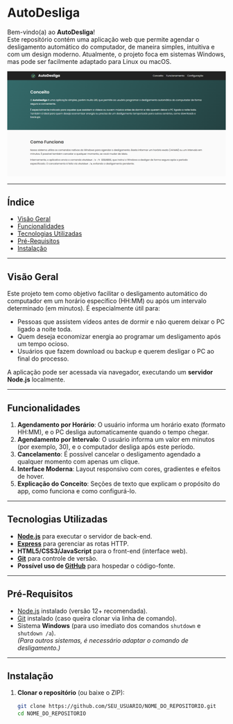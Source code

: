 # AutoDesliga

Bem-vindo(a) ao **AutoDesliga**!  
Este repositório contém uma aplicação web que permite agendar o desligamento automático do computador, de maneira simples, intuitiva e com um design moderno. Atualmente, o projeto foca em sistemas Windows, mas pode ser facilmente adaptado para Linux ou macOS.

![Captura de Tela da Aplicação](./public/imgs/AutoDesliga_preview.png)

---

## Índice

- [Visão Geral](#visão-geral)
- [Funcionalidades](#funcionalidades)
- [Tecnologias Utilizadas](#tecnologias-utilizadas)
- [Pré-Requisitos](#pré-requisitos)
- [Instalação](#instalação)

---

## Visão Geral

Este projeto tem como objetivo facilitar o desligamento automático do computador em um horário específico (HH:MM) ou após um intervalo determinado (em minutos). É especialmente útil para:

- Pessoas que assistem vídeos antes de dormir e não querem deixar o PC ligado a noite toda.
- Quem deseja economizar energia ao programar um desligamento após um tempo ocioso.
- Usuários que fazem download ou backup e querem desligar o PC ao final do processo.

A aplicação pode ser acessada via navegador, executando um **servidor Node.js** localmente.

---

## Funcionalidades

1. **Agendamento por Horário**: O usuário informa um horário exato (formato HH:MM), e o PC desliga automaticamente quando o tempo chegar.
2. **Agendamento por Intervalo**: O usuário informa um valor em minutos (por exemplo, 30), e o computador desliga após este período.
3. **Cancelamento**: É possível cancelar o desligamento agendado a qualquer momento com apenas um clique.
4. **Interface Moderna**: Layout responsivo com cores, gradientes e efeitos de hover.
5. **Explicação do Conceito**: Seções de texto que explicam o propósito do app, como funciona e como configurá-lo.

---

## Tecnologias Utilizadas

- **[Node.js](https://nodejs.org/)** para executar o servidor de back-end.
- **[Express](https://expressjs.com/)** para gerenciar as rotas HTTP.
- **HTML5/CSS3/JavaScript** para o front-end (interface web).
- **[Git](https://git-scm.com/)** para controle de versão.
- **Possível uso de [GitHub](https://github.com/)** para hospedar o código-fonte.

---

## Pré-Requisitos

- [Node.js](https://nodejs.org/) instalado (versão 12+ recomendada).
- [Git](https://git-scm.com/) instalado (caso queira clonar via linha de comando).
- Sistema **Windows** (para uso imediato dos comandos `shutdown` e `shutdown /a`).  
  *(Para outros sistemas, é necessário adaptar o comando de desligamento.)*

---

## Instalação

1. **Clonar o repositório** (ou baixe o ZIP):
   ```bash
   git clone https://github.com/SEU_USUARIO/NOME_DO_REPOSITORIO.git
   cd NOME_DO_REPOSITORIO
